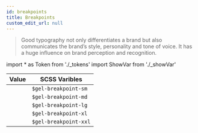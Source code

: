 ```yaml
---
id: breakpoints
title: Breakpoints
custom_edit_url: null
---
```


>Good typography not only differentiates a brand but also communicates the brand’s style, personality and tone of voice. It has a huge influence on brand perception and recognition. 
     
import * as Token from './_tokens'
import ShowVar from './_showVar'


| Value | SCSS Varibles 
|---|---|
| <ShowVar code={Token.BreakpointsSm} />  | `$gel-breakpoint-sm`
| <ShowVar code={Token.BreakpointsMd} />  | `$gel-breakpoint-md`
| <ShowVar code={Token.BreakpointsLg} />  | `$gel-breakpoint-lg`
| <ShowVar code={Token.BreakpointsXl} />  | `$gel-breakpoint-xl`
| <ShowVar code={Token.BreakpointsXxl} />  | `$gel-breakpoint-xxl`